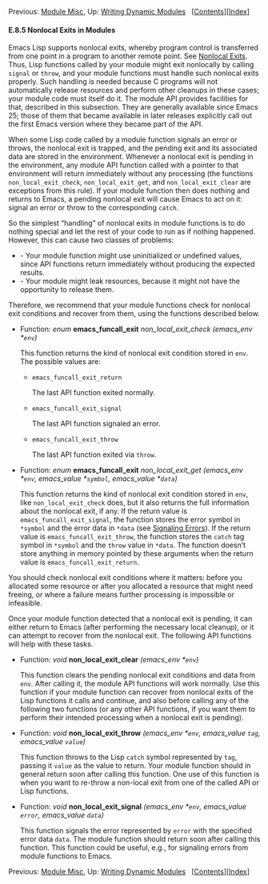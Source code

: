 <!-- This is the GNU Emacs Lisp Reference Manual
corresponding to Emacs version 27.2.

Copyright (C) 1990-1996, 1998-2021 Free Software Foundation,
Inc.

Permission is granted to copy, distribute and/or modify this document
under the terms of the GNU Free Documentation License, Version 1.3 or
any later version published by the Free Software Foundation; with the
Invariant Sections being "GNU General Public License," with the
Front-Cover Texts being "A GNU Manual," and with the Back-Cover
Texts as in (a) below.  A copy of the license is included in the
section entitled "GNU Free Documentation License."

(a) The FSF's Back-Cover Text is: "You have the freedom to copy and
modify this GNU manual.  Buying copies from the FSF supports it in
developing GNU and promoting software freedom." -->

<!-- Created by GNU Texinfo 6.7, http://www.gnu.org/software/texinfo/ -->

Previous: [Module Misc](Module-Misc.html), Up: [Writing Dynamic Modules](Writing-Dynamic-Modules.html)   \[[Contents](index.html#SEC_Contents "Table of contents")]\[[Index](Index.html "Index")]

#### E.8.5 Nonlocal Exits in Modules

Emacs Lisp supports nonlocal exits, whereby program control is transferred from one point in a program to another remote point. See [Nonlocal Exits](Nonlocal-Exits.html). Thus, Lisp functions called by your module might exit nonlocally by calling `signal` or `throw`, and your module functions must handle such nonlocal exits properly. Such handling is needed because C programs will not automatically release resources and perform other cleanups in these cases; your module code must itself do it. The module API provides facilities for that, described in this subsection. They are generally available since Emacs 25; those of them that became available in later releases explicitly call out the first Emacs version where they became part of the API.

When some Lisp code called by a module function signals an error or throws, the nonlocal exit is trapped, and the pending exit and its associated data are stored in the environment. Whenever a nonlocal exit is pending in the environment, any module API function called with a pointer to that environment will return immediately without any processing (the functions `non_local_exit_check`, `non_local_exit_get`, and `non_local_exit_clear` are exceptions from this rule). If your module function then does nothing and returns to Emacs, a pending nonlocal exit will cause Emacs to act on it: signal an error or throw to the corresponding `catch`.

So the simplest “handling” of nonlocal exits in module functions is to do nothing special and let the rest of your code to run as if nothing happened. However, this can cause two classes of problems:

*   \- Your module function might use uninitialized or undefined values, since API functions return immediately without producing the expected results.
*   \- Your module might leak resources, because it might not have the opportunity to release them.

Therefore, we recommend that your module functions check for nonlocal exit conditions and recover from them, using the functions described below.

*   Function: *enum* **emacs\_funcall\_exit** *non\_local\_exit\_check (emacs\_env \*`env`)*

    This function returns the kind of nonlocal exit condition stored in `env`. The possible values are:

    *   `emacs_funcall_exit_return`

        The last API function exited normally.

    *   `emacs_funcall_exit_signal`

        The last API function signaled an error.

    *   `emacs_funcall_exit_throw`

        The last API function exited via `throw`.

<!---->

*   Function: *enum* **emacs\_funcall\_exit** *non\_local\_exit\_get (emacs\_env \*`env`, emacs\_value \*`symbol`, emacs\_value \*`data`)*

    This function returns the kind of nonlocal exit condition stored in `env`, like `non_local_exit_check` does, but it also returns the full information about the nonlocal exit, if any. If the return value is `emacs_funcall_exit_signal`, the function stores the error symbol in `*symbol` and the error data in `*data` (see [Signaling Errors](Signaling-Errors.html)). If the return value is `emacs_funcall_exit_throw`, the function stores the `catch` tag symbol in `*symbol` and the `throw` value in `*data`. The function doesn’t store anything in memory pointed by these arguments when the return value is `emacs_funcall_exit_return`.

You should check nonlocal exit conditions where it matters: before you allocated some resource or after you allocated a resource that might need freeing, or where a failure means further processing is impossible or infeasible.

Once your module function detected that a nonlocal exit is pending, it can either return to Emacs (after performing the necessary local cleanup), or it can attempt to recover from the nonlocal exit. The following API functions will help with these tasks.

*   Function: *void* **non\_local\_exit\_clear** *(emacs\_env \*`env`)*

    This function clears the pending nonlocal exit conditions and data from `env`. After calling it, the module API functions will work normally. Use this function if your module function can recover from nonlocal exits of the Lisp functions it calls and continue, and also before calling any of the following two functions (or any other API functions, if you want them to perform their intended processing when a nonlocal exit is pending).

<!---->

*   Function: *void* **non\_local\_exit\_throw** *(emacs\_env \*`env`, emacs\_value `tag`, emacs\_value `value`)*

    This function throws to the Lisp `catch` symbol represented by `tag`, passing it `value` as the value to return. Your module function should in general return soon after calling this function. One use of this function is when you want to re-throw a non-local exit from one of the called API or Lisp functions.

<!---->

*   Function: *void* **non\_local\_exit\_signal** *(emacs\_env \*`env`, emacs\_value `error`, emacs\_value `data`)*

    This function signals the error represented by `error` with the specified error data `data`. The module function should return soon after calling this function. This function could be useful, e.g., for signaling errors from module functions to Emacs.

Previous: [Module Misc](Module-Misc.html), Up: [Writing Dynamic Modules](Writing-Dynamic-Modules.html)   \[[Contents](index.html#SEC_Contents "Table of contents")]\[[Index](Index.html "Index")]
